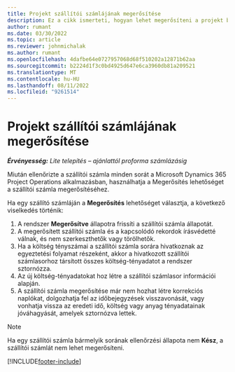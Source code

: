 ```yaml
---
title: Projekt szállítói számlájának megerősítése
description: Ez a cikk ismerteti, hogyan lehet megerősíteni a projekt beszállítója számláját a Microsoft Dynamics 365 Project Operations alkalmazásban, valamint a projekt beszállítók számlái megerősítésének pénzügyi hatásait.
author: rumant
ms.date: 03/30/2022
ms.topic: article
ms.reviewer: johnmichalak
ms.author: rumant
ms.openlocfilehash: 4dafbe64e0727957068d68f510202a12871b62aa
ms.sourcegitcommit: b2224d1f3c0bd4925d647e6ca3960db81a209521
ms.translationtype: MT
ms.contentlocale: hu-HU
ms.lasthandoff: 08/11/2022
ms.locfileid: "9261514"
---
```

# <a name="confirm-a-project-vendor-invoice"></a>Projekt szállítói számlájának megerősítése

_**Érvényesség:** Lite telepítés – ajánlattól proforma számlázásig_

Miután ellenőrizte a szállítói számla minden sorát a Microsoft Dynamics 365 Project Operations alkalmazásban, használhatja a Megerősítés lehetőséget a szállítói számla megerősítéséhez.

Ha egy szállító számláján a **Megerősítés** lehetőséget választja, a következő viselkedés történik:

1. A rendszer **Megerősítve** állapotra frissíti a szállítói számla állapotát.
2. A megerősített szállítói számla és a kapcsolódó rekordok írásvédetté válnak, és nem szerkeszthetők vagy törölhetők.
3. Ha a költség tényszámai a szállítói számla sorára hivatkoznak az egyeztetési folyamat részeként, akkor a hivatkozott szállítói számlasorhoz társított összes költség-tényadatot a rendszer sztornózza.
4. Az új költség-tényadatokat hoz létre a szállítói számlasor információi alapján.
5. A szállítói számla megerősítése már nem hozhat létre korrekciós naplókat, dolgozhatja fel az időbejegyzések visszavonását, vagy vonhatja vissza az eredeti idő, költség vagy anyag tényadatainak jóváhagyását, amelyek sztornózva lettek.

> [!NOTE]
> Ha egy szállítói számla bármelyik sorának ellenőrzési állapota nem **Kész**, a szállítói számlát nem lehet megerősíteni.

[!INCLUDE[footer-include](../../includes/footer-banner.md)]
